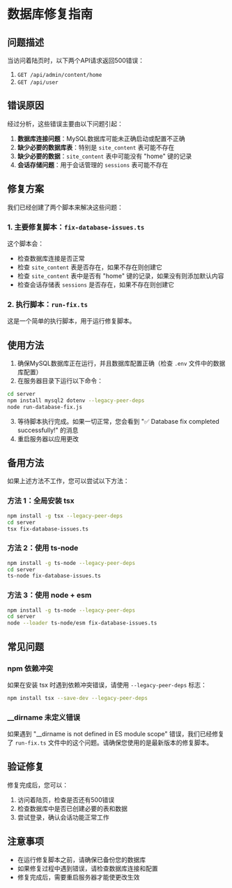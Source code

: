 
# 数据库修复指南

## 问题描述

当访问着陆页时，以下两个API请求返回500错误：

1. `GET /api/admin/content/home`
2. `GET /api/user`

## 错误原因

经过分析，这些错误主要由以下问题引起：

1. **数据库连接问题**：MySQL数据库可能未正确启动或配置不正确
2. **缺少必要的数据库表**：特别是 `site_content` 表可能不存在
3. **缺少必要的数据**：`site_content` 表中可能没有 "home" 键的记录
4. **会话存储问题**：用于会话管理的 `sessions` 表可能不存在

## 修复方案

我们已经创建了两个脚本来解决这些问题：

### 1. 主要修复脚本：`fix-database-issues.ts`

这个脚本会：
- 检查数据库连接是否正常
- 检查 `site_content` 表是否存在，如果不存在则创建它
- 检查 `site_content` 表中是否有 "home" 键的记录，如果没有则添加默认内容
- 检查会话存储表 `sessions` 是否存在，如果不存在则创建它

### 2. 执行脚本：`run-fix.ts`

这是一个简单的执行脚本，用于运行修复脚本。

## 使用方法

1. 确保MySQL数据库正在运行，并且数据库配置正确（检查 `.env` 文件中的数据库配置）
2. 在服务器目录下运行以下命令：

```bash
cd server
npm install mysql2 dotenv --legacy-peer-deps
node run-database-fix.js
```

3. 等待脚本执行完成。如果一切正常，您会看到 "✅ Database fix completed successfully!" 的消息
4. 重启服务器以应用更改

## 备用方法

如果上述方法不工作，您可以尝试以下方法：

### 方法 1：全局安装 tsx

```bash
npm install -g tsx --legacy-peer-deps
cd server
tsx fix-database-issues.ts
```

### 方法 2：使用 ts-node

```bash
npm install -g ts-node --legacy-peer-deps
cd server
ts-node fix-database-issues.ts
```

### 方法 3：使用 node + esm

```bash
npm install -g ts-node --legacy-peer-deps
cd server
node --loader ts-node/esm fix-database-issues.ts
```

## 常见问题

### npm 依赖冲突

如果在安装 tsx 时遇到依赖冲突错误，请使用 `--legacy-peer-deps` 标志：

```bash
npm install tsx --save-dev --legacy-peer-deps
```

### __dirname 未定义错误

如果遇到 "__dirname is not defined in ES module scope" 错误，我们已经修复了 `run-fix.ts` 文件中的这个问题。请确保您使用的是最新版本的修复脚本。

## 验证修复

修复完成后，您可以：

1. 访问着陆页，检查是否还有500错误
2. 检查数据库中是否已创建必要的表和数据
3. 尝试登录，确认会话功能正常工作

## 注意事项

- 在运行修复脚本之前，请确保已备份您的数据库
- 如果修复过程中遇到错误，请检查数据库连接和配置
- 修复完成后，需要重启服务器才能使更改生效
